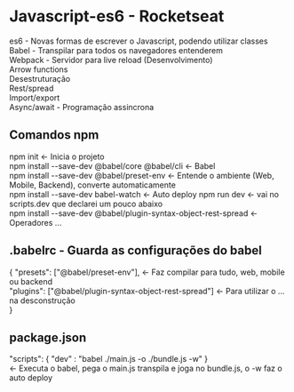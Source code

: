 # Javascript-es6 - Rocketseat
es6 - Novas formas de escrever o Javascript, podendo utilizar classes <br/>
Babel - Transpilar para todos os navegadores entenderem <br/>
Webpack - Servidor para live reload (Desenvolvimento) <br/>
Arrow functions <br/>
Desestruturação <br/>
Rest/spread <br/>
Import/export <br/>
Async/await - Programação assincrona <br/>

## Comandos npm <br/>
npm init <- Inicia o projeto <br/>
npm install --save-dev @babel/core @babel/cli <- Babel <br/>
npm install --save-dev @babel/preset-env <- Entende o ambiente (Web, Mobile, Backend), converte automaticamente <br/>
npm install --save-dev babel-watch <- Auto deploy
npm run dev <- vai no scripts.dev que declarei um pouco abaixo <br/>
npm install --save-dev @babel/plugin-syntax-object-rest-spread <- Operadores ... <br/>

## .babelrc - Guarda as configurações do babel
{ "presets": ["@babel/preset-env"], <- Faz compilar para tudo, web, mobile ou backend <br/>
"plugins": ["@babel/plugin-syntax-object-rest-spread"] <- Para utilizar o ... na desconstrução <br/>
}<br/>

## package.json
"scripts": { "dev" : "babel ./main.js -o ./bundle.js -w" } <br/>
<- Executa o babel, pega o main.js transpila e joga no bundle.js, o -w faz o auto deploy <br/>
